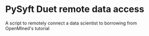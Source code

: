 # PySyft Duet remote data access
 A script to remotely connect a data scientist to borrowing from OpenMIned's tutorial
